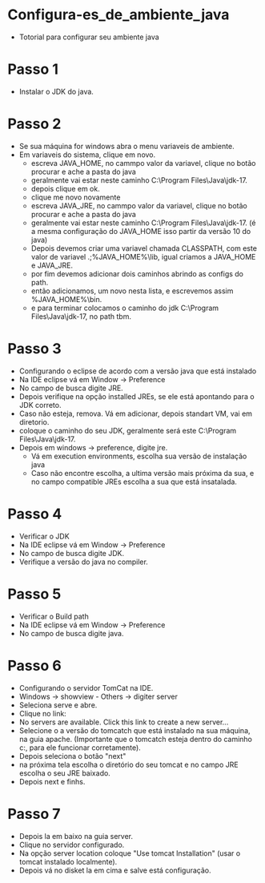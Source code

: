 # Configura-es_de_ambiente_java
 - Totorial para configurar seu ambiente java

# Passo 1
  - Instalar o JDK do java.

# Passo 2
  - Se sua máquina for windows abra o menu variaveis de ambiente.
  - Em variaveis do sistema, clique em novo.
    - escreva JAVA_HOME, no cammpo valor da variavel, clique no botão procurar e ache a pasta do java
    - geralmente vai estar neste caminho C:\Program Files\Java\jdk-17.
    - depois clique em ok.
    - clique me novo novamente
    -  escreva JAVA_JRE, no cammpo valor da variavel, clique no botão procurar e ache a pasta do java
    -  geralmente vai estar neste caminho C:\Program Files\Java\jdk-17. (é a mesma configuração do JAVA_HOME isso partir da versão 10 do java)
    -  Depois devemos criar uma variavel chamada CLASSPATH, com este valor de variavel .;%JAVA_HOME%\lib, igual criamos a JAVA_HOME e JAVA_JRE.
    -  por fim devemos adicionar dois caminhos abrindo as configs do path.
    -  então adicionamos, um novo nesta lista, e escrevemos assim %JAVA_HOME%\bin.
    -  e para terminar colocamos o caminho do jdk C:\Program Files\Java\jdk-17, no path tbm.

# Passo 3
 - Configurando o eclipse de acordo com  a versão java que está instalado
  - Na IDE eclipse vá em Window -> Preference
  - No campo de busca digite JRE.
  - Depois verifique na opção installed JREs, se ele está apontando para o JDK correto.
  - Caso não esteja, remova. Vá em adicionar, depois standart VM, vai em diretorio.
  - coloque o caminho do seu JDK, geralmente será este C:\Program Files\Java\jdk-17.
  - Depois em windows -> preference, digite jre.
    - Vá em execution environments, escolha sua versão de instalação java
    - Caso não encontre escolha, a ultima versão mais próxima da sua, e no campo compatible JREs escolha a sua que está insatalada.

# Passo 4
- Verificar o JDK
- Na IDE eclipse vá em Window -> Preference
- No campo de busca digite JDK.
-  Verifique a versão do java no compiler.

# Passo 5
- Verificar o Build path
- Na IDE eclipse vá em Window -> Preference
- No campo de busca digite java.

# Passo 6
- Configurando o servidor TomCat na IDE.
- Windows -> showview - Others -> digiter server
- Seleciona serve e abre.
- Clique no link:
 - No servers are available. Click this link to create a new server...
- Selecione o a versão do tomcatch que está instalado na sua máquina, na guia apache. (Importante que o tomcatch esteja dentro do caminho c:, para ele funcionar corretamente).
- Depois seleciona o botão "next"
- na próxima tela escolha o diretório do seu tomcat e no campo JRE escolha o seu JRE baixado.
- Depois next e finhs.

# Passo 7
- Depois la em baixo na guia server.
- Clique no servidor configurado.
- Na opção server location coloque "Use tomcat Installation" (usar o tomcat instalado localmente).
- Depois vá no disket la em cima e salve está configuração.
 
